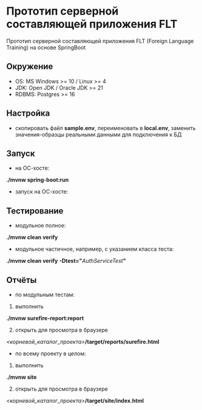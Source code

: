 # Прототип серверной составляющей приложения FLT

Прототип серверной составляющей приложения FLT (Foreign Language Training) на основе SpringBoot

## Окружение

- OS: MS Windows >= 10 / Linux >= 4
- JDK: Open JDK / Oracle JDK >= 21
- RDBMS: Postgres >= 16

## Настройка

- скопировать файл **sample.env**, переименовать в **local.env**, заменить значения-образцы реальными данными для подключения к БД

## Запуск

- на ОС-хосте:

**./mvnw spring-boot:run**

- запуск на ОС-хосте:

## Тестирование

- модульное полное:

**./mvnw clean verify**

- модульное частичное, например, с указанием класса теста:

**./mvnw clean verify** **-Dtest="**_AuthServiceTest_**"**

## Отчёты

- по модульным тестам:

1. выполнить

**./mvnw surefire-report:report**

2. открыть для просмотра в браузере

_\<корневой_каталог_проекта\>_**/target/reports/surefire.html**

- по всему проекту в целом:

1. выполнить

**./mvnw site**

2. открыть для просмотра в браузере

_\<корневой_каталог_проекта\>_**/target/site/index.html**